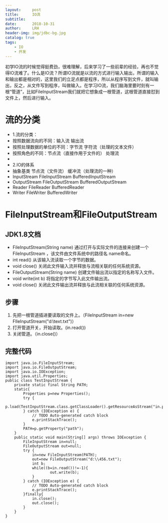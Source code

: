 ```yaml
---
layout:     post
title:      IO流
subtitle:   
date:       2018-10-31
author:     LRH
header-img: img/jdbc-bg.jpg
catalog: true
tags:
    - IO
    - 开发
---
```


初学IO流的时候觉得挺费劲，很难理解，后来学习了一些前辈的经验，再也不觉得IO流难了。什么是IO流？所谓IO流就是以流的方式进行输入输出，所谓的输入和输出都是相对的，这里我们的立足点都是程序，所以从程序写到文件，就叫输出，反之，从文件写到程序，叫做输入。在学习IO流，我们脑海里要时刻有一根“管道”，比如FileInputStream我们就把它想象成一根管道，这根管道直接怼到文件上，然后进行输入。

# 流的分类
 * 1.流的分类：
 * 按照数据流向的不同：输入流  输出流
 * 按照处理数据的单位的不同：字节流  字符流（处理的文本文件）
 * 按照角色的不同：节点流（直接作用于文件的）  处理流
 * 
 * 2.IO的体系
 * 抽象基类            节点流（文件流）         缓冲流（处理流的一种）
 * InputStream       FileInputStream         BufferedInputStream
 * OutputStream      FileOutputStream        BufferedOutputStream
 * Reader            FileReader              BufferedReader
 * Writer            FileWriter              BufferedWriter
 
# FileInputStream和FileOutputStream 
##  JDK1.8文档
- FileInputStream(String name) 通过打开与实际文件的连接来创建一个 FileInputStream ，该文件由文件系统中的路径名 name命名。 
- int read() 从该输入流读取一个字节的数据。
- void close() 关闭此文件输入流并释放与流相关联的任何系统资源。  
- FileOutputStream(String name) 创建文件输出流以指定的名称写入文件。
- void write(int b) 将指定的字节写入此文件输出流。  
- void close() 关闭此文件输出流并释放与此流相关联的任何系统资源。    

## 步骤
1.  先把一根管道插进要读取的文件上。（FileInputStream in=new FIleInputStream("d:\\text.txt")）
2.  打开管道开关，开始读取。(in.read())
3.  关闭管道。（in.close()）

## 完整代码
```
import java.io.FileInputStream;
import java.io.FileOutputStream;
import java.io.IOException;
import java.util.Properties;
public class TestInputStream {
	private static final String PATH;
	static{
		Properties p=new Properties();
		try {
			p.load(TestInputStream.class.getClassLoader().getResourceAsStream("in.properties"));
		} catch (IOException e) {
			// TODO Auto-generated catch block
			e.printStackTrace();
		}
		PATH=p.getProperty("path");
	}
	public static void main(String[] args) throws IOException {
		FileInputStream in=null;
		FileOutputStream out=null;
		try {
			in=new FileInputStream(PATH);
			out=new FileOutputStream("d:\\456.txt");
			int b;
			while((b=in.read())!=-1){
					out.write(b);
			}
		} catch (IOException e) {
			// TODO Auto-generated catch block
			e.printStackTrace();
		}finally{
			in.close();
			out.close();
		}
	}
}
```


